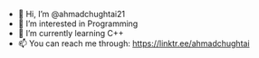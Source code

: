 - 👋 Hi, I’m @ahmadchughtai21
- 👀 I’m interested in Programming
- 🌱 I’m currently learning C++
- 📫 You can reach me through: https://linktr.ee/ahmadchughtai

<!---
ahmadchughtai21/ahmadchughtai21 is a ✨ special ✨ repository because its `README.md` (this file) appears on your GitHub profile.
You can click the Preview link to take a look at your changes.
--->
